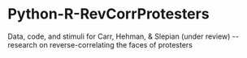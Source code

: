 # Python-R-RevCorrProtesters
Data, code, and stimuli for Carr, Hehman, &amp; Slepian (under review) -- research on reverse-correlating the faces of protesters
